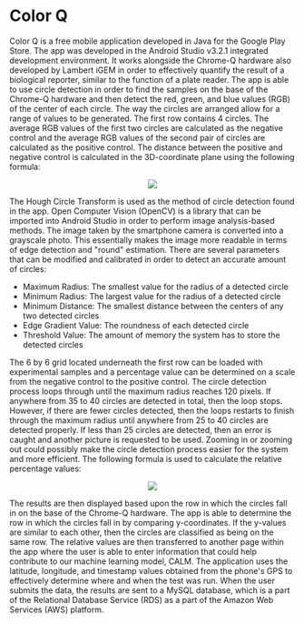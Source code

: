# Color Q
Color Q is a free mobile application developed in Java for the Google Play Store. The app was developed in the Android Studio v3.2.1 integrated development environment. It works alongside the Chrome-Q hardware also developed by Lambert iGEM in order to effectively quantify the result of a biological reporter, similar to the function of a plate reader. The app is able to use circle detection in order to find the samples on the base of the Chrome-Q hardware and then detect the red, green, and blue values (RGB) of the center of each circle. The way the circles are arranged allow for a range of values to be generated. The first row contains 4 circles. The average RGB values of the first two circles are calculated as the negative control and the average RGB values of the second pair of circles are calculated as the positive control. The distance between the positive and negative control is calculated in the 3D-coordinate plane using the following formula: 

<div style="text-align:center;"><img style="text-align:center;" src="http://2018.igem.org/wiki/images/e/eb/T--Lambert_GA--distance.png" /></div>

The Hough Circle Transform is used as the method of circle detection found in the app. Open Computer Vision (OpenCV) is a library that can be imported into Android Studio in order to perform image analysis-based methods. The image taken by the smartphone camera is converted into a grayscale photo. This essentially makes the image more readable in terms of edge detection and "round" estimation. There are several parameters that can be modified and calibrated in order to detect an accurate amount of circles: 

- Maximum Radius: The smallest value for the radius of a detected circle
- Minimum Radius: The largest value for the radius of a detected circle
- Minimum Distance: The smallest distance between the centers of any two detected circles
- Edge Gradient Value: The roundness of each detected circle
- Threshold Value: The amount of memory the system has to store the detected circles

The 6 by 6 grid located underneath the first row can be loaded with experimental samples and a percentage value can be determined on a scale from the negative control to the positive control. The circle detection process loops through until the maximum radius reaches 120 pixels. If anywhere from 35 to 40 circles are detected in total, then the loop stops. However, if there are fewer circles detected, then the loops restarts to finish through the maximum radius until anywhere from 25 to 40 circles are detected properly. If less than 25 circles are detected, then an error is caught and another picture is requested to be used. Zooming in or zooming out could possibly make the circle detection process easier for the system and more efficient. The following formula is used to calculate the relative percentage values: 

<div style="text-align:center;"><img style="text-align:center;" src="http://2018.igem.org/wiki/images/0/0b/T--Lambert_GA--value.png" /></div>

The results are then displayed based upon the row in which the circles fall in on the base of the Chrome-Q hardware. The app is able to determine the row in which the circles fall in by comparing y-coordinates. If the y-values are similar to each other, then the circles are classified as being on the same row. The relative values are then transferred to another page within the app where the user is able to enter information that could help contribute to our machine learning model, CALM. The application uses the latitude, longitude, and timestamp values obtained from the phone's GPS to effectively determine where and when the test was run. When the user submits the data, the results are sent to a MySQL database, which is a part of the Relational Database Service (RDS) as a part of the Amazon Web Services (AWS) platform. 
